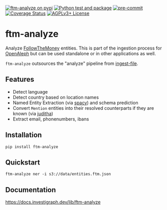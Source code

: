 [![ftm-analyze on pypi](https://img.shields.io/pypi/v/ftm-analyze)](https://pypi.org/project/ftm-analyze/)
[![Python test and package](https://github.com/dataresearchcenter/ftm-analyze/actions/workflows/python.yml/badge.svg)](https://github.com/dataresearchcenter/ftm-analyze/actions/workflows/python.yml)
[![pre-commit](https://img.shields.io/badge/pre--commit-enabled-brightgreen?logo=pre-commit)](https://github.com/pre-commit/pre-commit)
[![Coverage Status](https://coveralls.io/repos/github/dataresearchcenter/ftm-analyze/badge.svg?branch=main)](https://coveralls.io/github/dataresearchcenter/ftm-analyze?branch=main)
[![AGPLv3+ License](https://img.shields.io/pypi/l/ftm-analyze)](./LICENSE)

# ftm-analyze

Analyze [FollowTheMoney](https://followthemoney.tech) entities. This is part of the ingestion process for [OpenAleph](https://openaleph.org) but can be used standalone or in other applications as well.

`ftm-analyze` outsources the "analyze" pipeline from [ingest-file](https://github.com/openaleph/ingest-file/).

## Features

- Detect language
- Detect country based on location names
- Named Entity Extraction (via [spacy](https://spacy.io/)) and schema prediction
- Convert `Mention` entities into their resolved counterparts if they are known (via [juditha](https://github.com/dataresearchcenter/juditha))
- Extract email, phonenumbers, ibans

## Installation

    pip install ftm-analyze

## Quickstart

    ftm-analyze ner -i s3://data/entities.ftm.json

## Documentation

https://docs.investigraph.dev/lib/ftm-analyze
